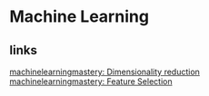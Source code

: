 # Machine Learning

## links
[machinelearningmastery: Dimensionality reduction](https://machinelearningmastery.com/dimensionality-reduction-for-machine-learning/)
[machinelearningmastery: Feature Selection](https://machinelearningmastery.com/an-introduction-to-feature-selection/)
